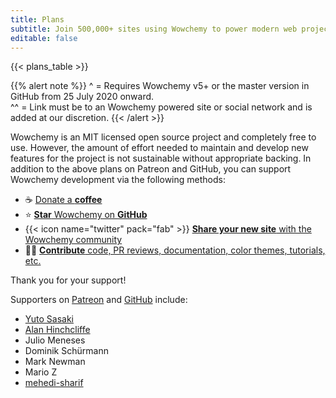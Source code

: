 ```yaml
---
title: Plans
subtitle: Join 500,000+ sites using Wowchemy to power modern web projects.
editable: false
---
```


{{< plans_table >}}

{{% alert note %}}
   ^ = Requires Wowchemy v5+ or the master version in GitHub from 25 July 2020 onward.  
  ^^ = Link must be to an Wowchemy powered site or social network and is added at our discretion.
{{< /alert >}}

Wowchemy is an MIT licensed open source project and completely free to use. However, the amount of effort needed to maintain and develop new features for the project is not sustainable without appropriate backing. In addition to the above plans on Patreon and GitHub, you can support Wowchemy development via the following methods: 

- ☕️ [Donate a **coffee**](https://paypal.me/cushen)
- ⭐️ [**Star** Wowchemy on **GitHub**](https://github.com/wowchemy/wowchemy-hugo-modules/)
- {{< icon name="twitter" pack="fab" >}} [**Share your new site** with the Wowchemy community](https://twitter.com/intent/tweet?text=I%27m%20creating%20a%20beautiful%20website%20using%20the%20Wowchemy%20Website%20Builder%20for%20%40GoHugoIO%20by%20%40GeorgeCushen!&amp;hashtags=MadeWithWowchemy&amp;url=https://wowchemy.com)
- :woman_technologist: [**Contribute** code, PR reviews, documentation, color themes, tutorials, etc.](https://github.com/wowchemy/wowchemy-hugo-modules/blob/master/.github/contributing.md)

Thank you for your support!

Supporters on [Patreon](https://www.patreon.com/cushen) and [GitHub](https://github.com/sponsors/gcushen/) include:

- [Yuto Sasaki](https://www.yewton.net/)
- [Alan Hinchcliffe](http://alanhinchcliffe.com/)
- Julio Meneses
- Dominik Schürmann
- Mark Newman
- Mario Z
- [mehedi-sharif](https://github.com/mehedi-sharif)
